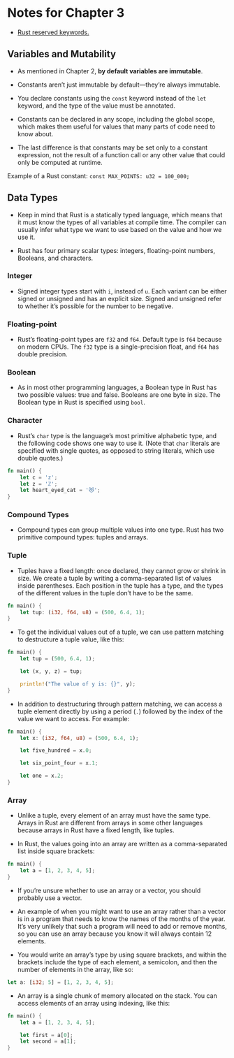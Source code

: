 # Notes for Chapter 3

- [Rust reserved keywords.](https://doc.rust-lang.org/book/appendix-01-keywords.html)

## Variables and Mutability

- As mentioned in Chapter 2, **by default variables are immutable**.

- Constants aren’t just immutable by default—they’re always immutable.

- You declare constants using the `const` keyword instead of the `let` keyword, and the type of the value must be annotated.

- Constants can be declared in any scope, including the global scope, which makes them useful for values that many parts of code need to know about.

- The last difference is that constants may be set only to a constant expression, not the result of a function call or any other value that could only be computed at runtime.

Example of a Rust constant: `const MAX_POINTS: u32 = 100_000;`

## Data Types

- Keep in mind that Rust is a statically typed language, which means that it must know the types of all variables at compile time. The compiler can usually infer what type we want to use based on the value and how we use it.

- Rust has four primary scalar types: integers, floating-point numbers, Booleans, and characters.

### Integer

- Signed integer types start with `i`, instead of `u`. Each variant can be either signed or unsigned and has an explicit size. Signed and unsigned refer to whether it’s possible for the number to be negative.

### Floating-point

- Rust’s floating-point types are `f32` and `f64`. Default type is `f64` because on modern CPUs. The `f32` type is a single-precision float, and `f64` has double precision.

### Boolean

- As in most other programming languages, a Boolean type in Rust has two possible values: true and false. Booleans are one byte in size. The Boolean type in Rust is specified using `bool`.

### Character

- Rust’s `char` type is the language’s most primitive alphabetic type, and the following code shows one way to use it. (Note that `char` literals are specified with single quotes, as opposed to string literals, which use double quotes.)

```rust
fn main() {
    let c = 'z';
    let z = 'ℤ';
    let heart_eyed_cat = '😻';
}
```

### Compound Types

- Compound types can group multiple values into one type. Rust has two primitive compound types: tuples and arrays.

### Tuple

- Tuples have a fixed length: once declared, they cannot grow or shrink in size. We create a tuple by writing a comma-separated list of values inside parentheses. Each position in the tuple has a type, and the types of the different values in the tuple don’t have to be the same.

```rust
fn main() {
    let tup: (i32, f64, u8) = (500, 6.4, 1);
}
```

- To get the individual values out of a tuple, we can use pattern matching to destructure a tuple value, like this:

```rust
fn main() {
    let tup = (500, 6.4, 1);

    let (x, y, z) = tup;

    println!("The value of y is: {}", y);
}
```

- In addition to destructuring through pattern matching, we can access a tuple element directly by using a period (`.`) followed by the index of the value we want to access. For example:

```rust
fn main() {
    let x: (i32, f64, u8) = (500, 6.4, 1);

    let five_hundred = x.0;

    let six_point_four = x.1;

    let one = x.2;
}
```

### Array

- Unlike a tuple, every element of an array must have the same type. Arrays in Rust are different from arrays in some other languages because arrays in Rust have a fixed length, like tuples.

- In Rust, the values going into an array are written as a comma-separated list inside square brackets:

```rust
fn main() {
    let a = [1, 2, 3, 4, 5];
}
```

- If you’re unsure whether to use an array or a vector, you should probably use a vector.

- An example of when you might want to use an array rather than a vector is in a program that needs to know the names of the months of the year. It’s very unlikely that such a program will need to add or remove months, so you can use an array because you know it will always contain 12 elements.

- You would write an array’s type by using square brackets, and within the brackets include the type of each element, a semicolon, and then the number of elements in the array, like so:

```rust
let a: [i32; 5] = [1, 2, 3, 4, 5];
```

- An array is a single chunk of memory allocated on the stack. You can access elements of an array using indexing, like this:

```rust
fn main() {
    let a = [1, 2, 3, 4, 5];

    let first = a[0];
    let second = a[1];
}
```
